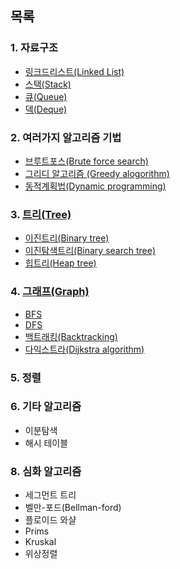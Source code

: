 ## 목록
### 1. 자료구조
- [링크드리스트(Linked List)](./data_structure/링크드리스트.md)
- [스택(Stack)](./data_structure/스택.md)
- [큐(Queue)](./data_structure/큐.md)
- [덱(Deque)](./data_structure/덱.md)

### 2. 여러가지 알고리즘 기법
- [브루트포스(Brute force search)](./basic_algorithm/brute_force.md)
- [그리디 알고리즘 (Greedy alogorithm)](./basic_algorithm/greedy.md)
- [동적계획법(Dynamic programming)](./basic_algorithm/dp.md)

### 3. [트리(Tree)](./tree/트리.md)
- [이진트리(Binary tree)](./tree/이진트리.md)
- [이진탐색트리(Binary search tree)](./tree/이진탐색트리.md)
- [힙트리(Heap tree)](./tree/힙트리.md)


### 4. [그래프(Graph)](./graph/그래프.md)
- [BFS](./graph/BFS.md)
- [DFS](./graph/DFS.md)
- [백트래킹(Backtracking)](./graph/백트래킹.md)
- [다익스트라(Dijkstra algorithm)](./graph/다익스트라.md)

### 5. 정렬

### 6. 기타 알고리즘
- 이분탐색
- 해시 테이블

### 8. 심화 알고리즘
- 세그먼트 트리
- 벨만-포드(Bellman-ford)
- 플로이드 와샬
- Prims
- Kruskal
- 위상정렬
